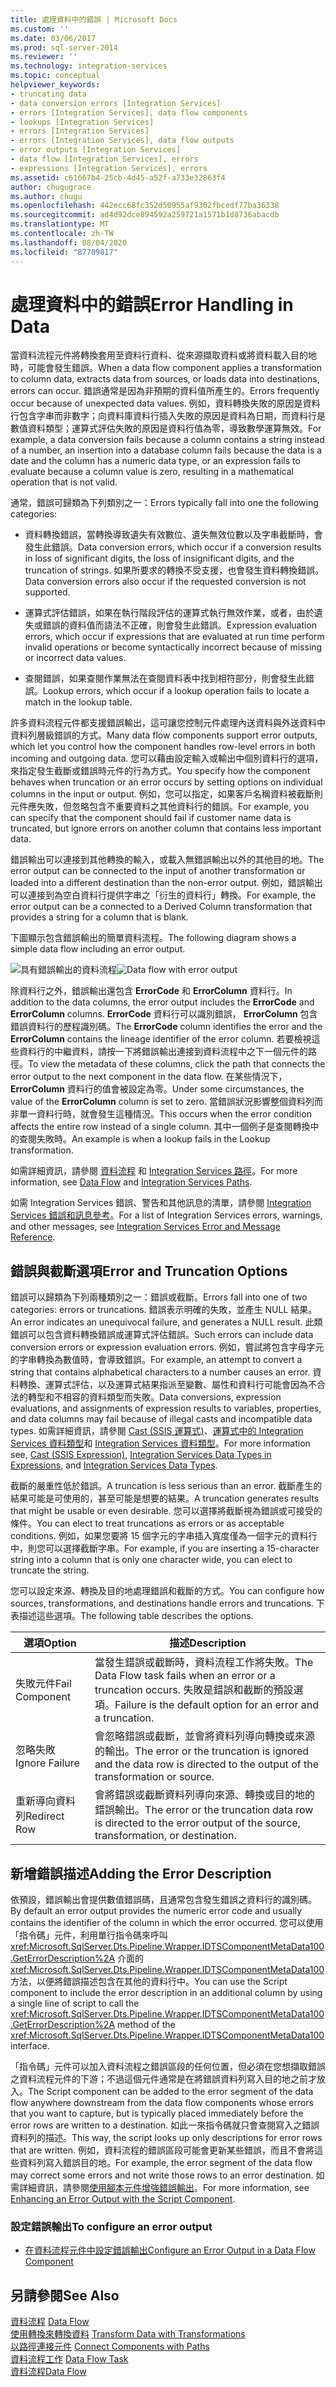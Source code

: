 ```yaml
---
title: 處理資料中的錯誤 | Microsoft Docs
ms.custom: ''
ms.date: 03/06/2017
ms.prod: sql-server-2014
ms.reviewer: ''
ms.technology: integration-services
ms.topic: conceptual
helpviewer_keywords:
- truncating data
- data conversion errors [Integration Services]
- errors [Integration Services], data flow components
- lookups [Integration Services]
- errors [Integration Services]
- errors [Integration Services], data flow outputs
- error outputs [Integration Services]
- data flow [Integration Services], errors
- expressions [Integration Services], errors
ms.assetid: c61667b4-25cb-4d45-a52f-a733e32863f4
author: chugugrace
ms.author: chugu
ms.openlocfilehash: 442ecc68fc352d50955af9302fbcedf77ba36338
ms.sourcegitcommit: ad4d92dce894592a259721a1571b1d8736abacdb
ms.translationtype: MT
ms.contentlocale: zh-TW
ms.lasthandoff: 08/04/2020
ms.locfileid: "87709817"
---
```

# <a name="error-handling-in-data"></a><span data-ttu-id="34073-102">處理資料中的錯誤</span><span class="sxs-lookup"><span data-stu-id="34073-102">Error Handling in Data</span></span>
  <span data-ttu-id="34073-103">當資料流程元件將轉換套用至資料行資料、從來源擷取資料或將資料載入目的地時，可能會發生錯誤。</span><span class="sxs-lookup"><span data-stu-id="34073-103">When a data flow component applies a transformation to column data, extracts data from sources, or loads data into destinations, errors can occur.</span></span> <span data-ttu-id="34073-104">錯誤通常是因為非預期的資料值所產生的。</span><span class="sxs-lookup"><span data-stu-id="34073-104">Errors frequently occur because of unexpected data values.</span></span> <span data-ttu-id="34073-105">例如，資料轉換失敗的原因是資料行包含字串而非數字；向資料庫資料行插入失敗的原因是資料為日期，而資料行是數值資料類型；運算式評估失敗的原因是資料行值為零，導致數學運算無效。</span><span class="sxs-lookup"><span data-stu-id="34073-105">For example, a data conversion fails because a column contains a string instead of a number, an insertion into a database column fails because the data is a date and the column has a numeric data type, or an expression fails to evaluate because a column value is zero, resulting in a mathematical operation that is not valid.</span></span>  
  
 <span data-ttu-id="34073-106">通常，錯誤可歸類為下列類別之一：</span><span class="sxs-lookup"><span data-stu-id="34073-106">Errors typically fall into one the following categories:</span></span>  
  
-   <span data-ttu-id="34073-107">資料轉換錯誤，當轉換導致遺失有效數位、遺失無效位數以及字串截斷時，會發生此錯誤。</span><span class="sxs-lookup"><span data-stu-id="34073-107">Data conversion errors, which occur if a conversion results in loss of significant digits, the loss of insignificant digits, and the truncation of strings.</span></span> <span data-ttu-id="34073-108">如果所要求的轉換不受支援，也會發生資料轉換錯誤。</span><span class="sxs-lookup"><span data-stu-id="34073-108">Data conversion errors also occur if the requested conversion is not supported.</span></span>  
  
-   <span data-ttu-id="34073-109">運算式評估錯誤，如果在執行階段評估的運算式執行無效作業，或者，由於遺失或錯誤的資料值而語法不正確，則會發生此錯誤。</span><span class="sxs-lookup"><span data-stu-id="34073-109">Expression evaluation errors, which occur if expressions that are evaluated at run time perform invalid operations or become syntactically incorrect because of missing or incorrect data values.</span></span>  
  
-   <span data-ttu-id="34073-110">查閱錯誤，如果查閱作業無法在查閱資料表中找到相符部分，則會發生此錯誤。</span><span class="sxs-lookup"><span data-stu-id="34073-110">Lookup errors, which occur if a lookup operation fails to locate a match in the lookup table.</span></span>  
  
 <span data-ttu-id="34073-111">許多資料流程元件都支援錯誤輸出，這可讓您控制元件處理內送資料與外送資料中資料列層級錯誤的方式。</span><span class="sxs-lookup"><span data-stu-id="34073-111">Many data flow components support error outputs, which let you control how the component handles row-level errors in both incoming and outgoing data.</span></span> <span data-ttu-id="34073-112">您可以藉由設定輸入或輸出中個別資料行的選項，來指定發生截斷或錯誤時元件的行為方式。</span><span class="sxs-lookup"><span data-stu-id="34073-112">You specify how the component behaves when truncation or an error occurs by setting options on individual columns in the input or output.</span></span> <span data-ttu-id="34073-113">例如，您可以指定，如果客戶名稱資料被截斷則元件應失敗，但忽略包含不重要資料之其他資料行的錯誤。</span><span class="sxs-lookup"><span data-stu-id="34073-113">For example, you can specify that the component should fail if customer name data is truncated, but ignore errors on another column that contains less important data.</span></span>  
  
 <span data-ttu-id="34073-114">錯誤輸出可以連接到其他轉換的輸入，或載入無錯誤輸出以外的其他目的地。</span><span class="sxs-lookup"><span data-stu-id="34073-114">The error output can be connected to the input of another transformation or loaded into a different destination than the non-error output.</span></span> <span data-ttu-id="34073-115">例如，錯誤輸出可以連接到為空白資料行提供字串之「衍生的資料行」轉換。</span><span class="sxs-lookup"><span data-stu-id="34073-115">For example, the error output can be a connected to a Derived Column transformation that provides a string for a column that is blank.</span></span>  
  
 <span data-ttu-id="34073-116">下圖顯示包含錯誤輸出的簡單資料流程。</span><span class="sxs-lookup"><span data-stu-id="34073-116">The following diagram shows a simple data flow including an error output.</span></span>  
  
 <span data-ttu-id="34073-117">![具有錯誤輸出的資料流程](../media/mw-dts-11.gif "具有錯誤輸出的資料流程")</span><span class="sxs-lookup"><span data-stu-id="34073-117">![Data flow with error output](../media/mw-dts-11.gif "Data flow with error output")</span></span>  
  
 <span data-ttu-id="34073-118">除資料行之外，錯誤輸出還包含 **ErrorCode** 和 **ErrorColumn** 資料行。</span><span class="sxs-lookup"><span data-stu-id="34073-118">In addition to the data columns, the error output includes the **ErrorCode** and **ErrorColumn** columns.</span></span> <span data-ttu-id="34073-119">**ErrorCode** 資料行可以識別錯誤， **ErrorColumn** 包含錯誤資料行的歷程識別碼。</span><span class="sxs-lookup"><span data-stu-id="34073-119">The **ErrorCode** column identifies the error and the **ErrorColumn** contains the lineage identifier of the error column.</span></span> <span data-ttu-id="34073-120">若要檢視這些資料行的中繼資料，請按一下將錯誤輸出連接到資料流程中之下一個元件的路徑。</span><span class="sxs-lookup"><span data-stu-id="34073-120">To view the metadata of these columns, click the path that connects the error output to the next component in the data flow.</span></span> <span data-ttu-id="34073-121">在某些情況下， **ErrorColumn** 資料行的值會被設定為零。</span><span class="sxs-lookup"><span data-stu-id="34073-121">Under some circumstances, the value of the **ErrorColumn** column is set to zero.</span></span> <span data-ttu-id="34073-122">當錯誤狀況影響整個資料列而非單一資料行時，就會發生這種情況。</span><span class="sxs-lookup"><span data-stu-id="34073-122">This occurs when the error condition affects the entire row instead of a single column.</span></span> <span data-ttu-id="34073-123">其中一個例子是查閱轉換中的查閱失敗時。</span><span class="sxs-lookup"><span data-stu-id="34073-123">An example is when a lookup fails in the Lookup transformation.</span></span>  
  
 <span data-ttu-id="34073-124">如需詳細資訊，請參閱 [資料流程](data-flow.md) 和 [Integration Services 路徑](integration-services-paths.md)。</span><span class="sxs-lookup"><span data-stu-id="34073-124">For more information, see [Data Flow](data-flow.md) and [Integration Services Paths](integration-services-paths.md).</span></span>  
  
 <span data-ttu-id="34073-125">如需 Integration Services 錯誤、警告和其他訊息的清單，請參閱 [Integration Services 錯誤和訊息參考](../integration-services-error-and-message-reference.md)。</span><span class="sxs-lookup"><span data-stu-id="34073-125">For a list of Integration Services errors, warnings, and other messages, see [Integration Services Error and Message Reference](../integration-services-error-and-message-reference.md).</span></span>  
  
## <a name="error-and-truncation-options"></a><span data-ttu-id="34073-126">錯誤與截斷選項</span><span class="sxs-lookup"><span data-stu-id="34073-126">Error and Truncation Options</span></span>  
 <span data-ttu-id="34073-127">錯誤可以歸類為下列兩種類別之一：錯誤或截斷。</span><span class="sxs-lookup"><span data-stu-id="34073-127">Errors fall into one of two categories: errors or truncations.</span></span> <span data-ttu-id="34073-128">錯誤表示明確的失敗，並產生 NULL 結果。</span><span class="sxs-lookup"><span data-stu-id="34073-128">An error indicates an unequivocal failure, and generates a NULL result.</span></span> <span data-ttu-id="34073-129">此類錯誤可以包含資料轉換錯誤或運算式評估錯誤。</span><span class="sxs-lookup"><span data-stu-id="34073-129">Such errors can include data conversion errors or expression evaluation errors.</span></span> <span data-ttu-id="34073-130">例如，嘗試將包含字母字元的字串轉換為數值時，會導致錯誤。</span><span class="sxs-lookup"><span data-stu-id="34073-130">For example, an attempt to convert a string that contains alphabetical characters to a number causes an error.</span></span> <span data-ttu-id="34073-131">資料轉換、運算式評估，以及運算式結果指派至變數、屬性和資料行可能會因為不合法的轉型和不相容的資料類型而失敗。</span><span class="sxs-lookup"><span data-stu-id="34073-131">Data conversions, expression evaluations, and assignments of expression results to variables, properties, and data columns may fail because of illegal casts and incompatible data types.</span></span> <span data-ttu-id="34073-132">如需詳細資訊，請參閱 [Cast &#40;SSIS 運算式&#41;](../expressions/cast-ssis-expression.md)、[運算式中的 Integration Services 資料類型](../expressions/integration-services-data-types-in-expressions.md)和 [Integration Services 資料類型](integration-services-data-types.md)。</span><span class="sxs-lookup"><span data-stu-id="34073-132">For more information see, [Cast &#40;SSIS Expression&#41;](../expressions/cast-ssis-expression.md), [Integration Services Data Types in Expressions](../expressions/integration-services-data-types-in-expressions.md), and [Integration Services Data Types](integration-services-data-types.md).</span></span>  
  
 <span data-ttu-id="34073-133">截斷的嚴重性低於錯誤。</span><span class="sxs-lookup"><span data-stu-id="34073-133">A truncation is less serious than an error.</span></span> <span data-ttu-id="34073-134">截斷產生的結果可能是可使用的，甚至可能是想要的結果。</span><span class="sxs-lookup"><span data-stu-id="34073-134">A truncation generates results that might be usable or even desirable.</span></span> <span data-ttu-id="34073-135">您可以選擇將截斷視為錯誤或可接受的條件。</span><span class="sxs-lookup"><span data-stu-id="34073-135">You can elect to treat truncations as errors or as acceptable conditions.</span></span> <span data-ttu-id="34073-136">例如，如果您要將 15 個字元的字串插入寬度僅為一個字元的資料行中，則您可以選擇截斷字串。</span><span class="sxs-lookup"><span data-stu-id="34073-136">For example, if you are inserting a 15-character string into a column that is only one character wide, you can elect to truncate the string.</span></span>  
  
 <span data-ttu-id="34073-137">您可以設定來源、轉換及目的地處理錯誤和截斷的方式。</span><span class="sxs-lookup"><span data-stu-id="34073-137">You can configure how sources, transformations, and destinations handle errors and truncations.</span></span> <span data-ttu-id="34073-138">下表描述這些選項。</span><span class="sxs-lookup"><span data-stu-id="34073-138">The following table describes the options.</span></span>  
  
|<span data-ttu-id="34073-139">選項</span><span class="sxs-lookup"><span data-stu-id="34073-139">Option</span></span>|<span data-ttu-id="34073-140">描述</span><span class="sxs-lookup"><span data-stu-id="34073-140">Description</span></span>|  
|------------|-----------------|  
|<span data-ttu-id="34073-141">失敗元件</span><span class="sxs-lookup"><span data-stu-id="34073-141">Fail Component</span></span>|<span data-ttu-id="34073-142">當發生錯誤或截斷時，資料流程工作將失敗。</span><span class="sxs-lookup"><span data-stu-id="34073-142">The Data Flow task fails when an error or a truncation occurs.</span></span> <span data-ttu-id="34073-143">失敗是錯誤和截斷的預設選項。</span><span class="sxs-lookup"><span data-stu-id="34073-143">Failure is the default option for an error and a truncation.</span></span>|  
|<span data-ttu-id="34073-144">忽略失敗</span><span class="sxs-lookup"><span data-stu-id="34073-144">Ignore Failure</span></span>|<span data-ttu-id="34073-145">會忽略錯誤或截斷，並會將資料列導向轉換或來源的輸出。</span><span class="sxs-lookup"><span data-stu-id="34073-145">The error or the truncation is ignored and the data row is directed to the output of the transformation or source.</span></span>|  
|<span data-ttu-id="34073-146">重新導向資料列</span><span class="sxs-lookup"><span data-stu-id="34073-146">Redirect Row</span></span>|<span data-ttu-id="34073-147">會將錯誤或截斷資料列導向來源、轉換或目的地的錯誤輸出。</span><span class="sxs-lookup"><span data-stu-id="34073-147">The error or the truncation data row is directed to the error output of the source, transformation, or destination.</span></span>|  
  
## <a name="adding-the-error-description"></a><span data-ttu-id="34073-148">新增錯誤描述</span><span class="sxs-lookup"><span data-stu-id="34073-148">Adding the Error Description</span></span>  
 <span data-ttu-id="34073-149">依預設，錯誤輸出會提供數值錯誤碼，且通常包含發生錯誤之資料行的識別碼。</span><span class="sxs-lookup"><span data-stu-id="34073-149">By default an error output provides the numeric error code and usually contains the identifier of the column in which the error occurred.</span></span> <span data-ttu-id="34073-150">您可以使用「指令碼」元件，利用單行指令碼來呼叫 <xref:Microsoft.SqlServer.Dts.Pipeline.Wrapper.IDTSComponentMetaData100.GetErrorDescription%2A> 介面的 <xref:Microsoft.SqlServer.Dts.Pipeline.Wrapper.IDTSComponentMetaData100> 方法，以便將錯誤描述包含在其他的資料行中。</span><span class="sxs-lookup"><span data-stu-id="34073-150">You can use the Script component to include the error description in an additional column by using a single line of script to call the <xref:Microsoft.SqlServer.Dts.Pipeline.Wrapper.IDTSComponentMetaData100.GetErrorDescription%2A> method of the <xref:Microsoft.SqlServer.Dts.Pipeline.Wrapper.IDTSComponentMetaData100> interface.</span></span>  
  
 <span data-ttu-id="34073-151">「指令碼」元件可以加入資料流程之錯誤區段的任何位置，但必須在您想擷取錯誤之資料流程元件的下游；不過這個元件通常是在將錯誤資料列寫入目的地之前才放入。</span><span class="sxs-lookup"><span data-stu-id="34073-151">The Script component can be added to the error segment of the data flow anywhere downstream from the data flow components whose errors that you want to capture, but is typically placed immediately before the error rows are written to a destination.</span></span> <span data-ttu-id="34073-152">如此一來指令碼就只會查閱寫入之錯誤資料列的描述。</span><span class="sxs-lookup"><span data-stu-id="34073-152">This way, the script looks up only descriptions for error rows that are written.</span></span> <span data-ttu-id="34073-153">例如，資料流程的錯誤區段可能會更新某些錯誤，而且不會將這些資料列寫入錯誤目的地。</span><span class="sxs-lookup"><span data-stu-id="34073-153">For example, the error segment of the data flow may correct some errors and not write those rows to an error destination.</span></span> <span data-ttu-id="34073-154">如需詳細資訊，請參閱[使用腳本元件增強錯誤輸出](../extending-packages-scripting-data-flow-script-component-examples/enhancing-an-error-output-with-the-script-component.md)。</span><span class="sxs-lookup"><span data-stu-id="34073-154">For more information, see [Enhancing an Error Output with the Script Component](../extending-packages-scripting-data-flow-script-component-examples/enhancing-an-error-output-with-the-script-component.md).</span></span>  
  
### <a name="to-configure-an-error-output"></a><span data-ttu-id="34073-155">設定錯誤輸出</span><span class="sxs-lookup"><span data-stu-id="34073-155">To configure an error output</span></span>  
  
-   [<span data-ttu-id="34073-156">在資料流程元件中設定錯誤輸出</span><span class="sxs-lookup"><span data-stu-id="34073-156">Configure an Error Output in a Data Flow Component</span></span>](../configure-an-error-output-in-a-data-flow-component.md)  
  
## <a name="see-also"></a><span data-ttu-id="34073-157">另請參閱</span><span class="sxs-lookup"><span data-stu-id="34073-157">See Also</span></span>  
 <span data-ttu-id="34073-158">[資料流程](data-flow.md) </span><span class="sxs-lookup"><span data-stu-id="34073-158">[Data Flow](data-flow.md) </span></span>  
 <span data-ttu-id="34073-159">[使用轉換來轉換資料](transformations/transform-data-with-transformations.md) </span><span class="sxs-lookup"><span data-stu-id="34073-159">[Transform Data with Transformations](transformations/transform-data-with-transformations.md) </span></span>  
 <span data-ttu-id="34073-160">[以路徑連接元件](../connect-components-with-paths.md) </span><span class="sxs-lookup"><span data-stu-id="34073-160">[Connect Components with Paths](../connect-components-with-paths.md) </span></span>  
 <span data-ttu-id="34073-161">[資料流程工作](../control-flow/data-flow-task.md) </span><span class="sxs-lookup"><span data-stu-id="34073-161">[Data Flow Task](../control-flow/data-flow-task.md) </span></span>  
 [<span data-ttu-id="34073-162">資料流程</span><span class="sxs-lookup"><span data-stu-id="34073-162">Data Flow</span></span>](data-flow.md)  
  
  
